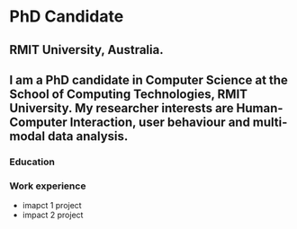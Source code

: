 # PhD Candidate
## RMIT University, Australia.
## I am a PhD candidate in Computer Science at the School of Computing Technologies, RMIT University. My researcher interests are Human-Computer Interaction, user behaviour and multi-modal data analysis.

### Education


### Work experience
- imapct 1 project
- impact 2 project

  
